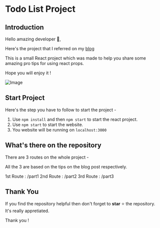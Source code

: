 # Todo List Project 

## Introduction

Hello amazing developer 👋,

Here's the project that I referred on my [blog](https://dev.to/suchintan/javascript-to-typescript-complete-guide-with-react-1nd8)

This is a small React project which was made to help you share some amazing pro tips for using react props.

Hope you will enjoy it !

![Image](https://res.cloudinary.com/practicaldev/image/fetch/s--P64v-Mnt--/c_imagga_scale,f_auto,fl_progressive,h_420,q_auto,w_1000/https://dev-to-uploads.s3.amazonaws.com/uploads/articles/v2y6iiibdnco7jti68zp.png)

## Start Project

Here's the step you have to follow to start the project -

1. Use `npm install` and then `npm start` to start the react project.
2. Use `npm start` to start the website.
5. You website will be running on `localhost:3000` 

## What's there on the repository

There are 3 routes on the whole project -

All the 3 are based on the tips on the blog post respectively.

1st Route : /part1
2nd Route : /part2
3rd Route : /part3

## Thank You

If you find the repository helpful then don't forget to **star** ⭐ the repository. It's really appretiated.

Thank you !